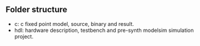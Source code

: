 ## Folder structure
- c: c fixed point model, source, binary and result.
- hdl: hardware description, testbench and pre-synth modelsim simulation project.

